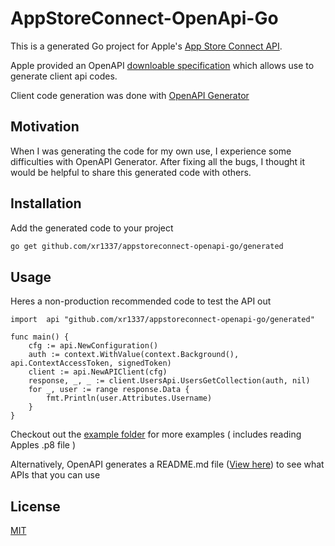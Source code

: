 # AppStoreConnect-OpenApi-Go

This is a generated Go project for Apple's [App Store Connect API](https://developer.apple.com/documentation/appstoreconnectapi).

Apple provided an OpenAPI
[downloable specification](https://developer.apple.com/sample-code/app-store-connect/app-store-connect-openapi-specification.zip) which allows use to generate client api codes.

Client code generation was done with [OpenAPI Generator](https://github.com/OpenAPITools/openapi-generator)

## Motivation

When I was generating the code for my own use, I experience some difficulties with OpenAPI Generator.
After fixing all the bugs, I thought it would be helpful to share this generated code with others.

## Installation

Add the generated code to your project

```bash
go get github.com/xr1337/appstoreconnect-openapi-go/generated
```

## Usage

Heres a non-production recommended code to test the API out
```golang
import 	api "github.com/xr1337/appstoreconnect-openapi-go/generated"

func main() {
	cfg := api.NewConfiguration()
	auth := context.WithValue(context.Background(), api.ContextAccessToken, signedToken)
	client := api.NewAPIClient(cfg)
	response, _, _ := client.UsersApi.UsersGetCollection(auth, nil)
	for _, user := range response.Data {
		fmt.Println(user.Attributes.Username)
	}
}
```

Checkout out the [example folder](https://github.com/xr1337/appstoreconnect-openapi-go/tree/master/example) for more examples ( includes reading Apples .p8 file )

Alternatively, OpenAPI generates a README.md file ([View here](https://github.com/xr1337/appstoreconnect-openapi-go/blob/master/generated/README.md)) to see what APIs that you can use

## License
[MIT](https://choosealicense.com/licenses/mit/)
